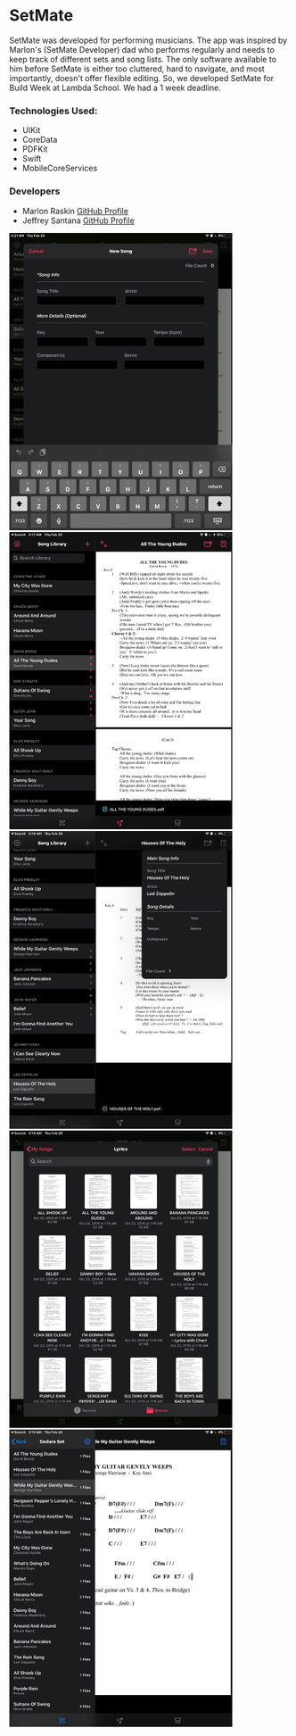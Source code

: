 # SetMate
SetMate was developed for performing musicians. The app was inspired by Marlon's (SetMate Developer) dad who performs regularly and needs to keep track of different sets and song lists. The only software available to him before SetMate is either too cluttered, hard to navigate, and most importantly, doesn't offer flexible editing. So, we developed SetMate for Build Week at Lambda School. We had a 1 week deadline.

### Technologies Used:
- UIKit
- CoreData
- PDFKit
- Swift
- MobileCoreServices

### Developers
* Marlon Raskin     [GitHub Profile](https://github.com/marlonjames71)
* Jeffrey Santana   [GitHub Profile](https://github.com/Santana-Says)

<img src="AddScreen.png" width="400"> <img src="SongDetail.png" width="400">
<img src="PopOver.png" width="400"> <img src="FileUploadScreen.png" width="400">
<img src="SetListScreen.png" width="400">
